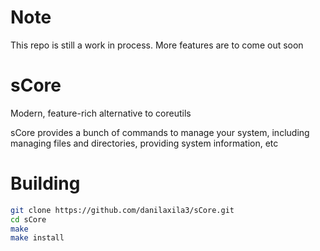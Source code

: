 # Note
This repo is still a work in process. More features are to come out soon

# sCore
Modern, feature-rich alternative to coreutils

sCore provides a bunch of commands to manage your system, including managing files and directories, providing system information, etc

# Building

```bash
git clone https://github.com/danilaxila3/sCore.git
cd sCore
make
make install
```

